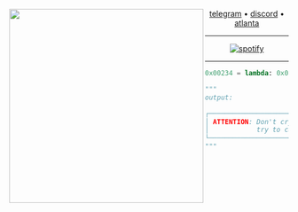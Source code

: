 <!-- XLITUS URLS -->

[utelegram]:     https://t.me/xLituss
[udiscord]:      https://discord.gg/JHTjkF4KnB
[ubtc]:          bc1qjc0d4qgzjmqvl93hv8qwncswqz0dt49um5vcn9
[ueth]:          0xC9bC30C3A9A79CdECf5e1eb1F16BE017E4677017
[uatlanta]:      https://github.com/atlanta-k
[uspotify]:      https://open.spotify.com/playlist/7EBsdHKb95DrKax57rrfBj?si=d9ed462c79894e76

<div align="center">

<!-- XLITUS ANSI PFP -->

<img src="https://github.com/xlitus/xlitus/assets/140287817/4c3ef07a-0d33-4a7a-b6c4-226fa3af1671" widht=100px height=350px align=left>

<!-- XLITUS LINKS -->

[telegram][utelegram] • [discord][udiscord] • [atlanta][uatlanta]

---

<!-- XLITUS SPOTIFY -->

[![spotify](https://spotify-github-profile.vercel.app/api/view?uid=31t4h262rp3lt6d5xjg34hbawkta&cover_image=true&theme=natemoo-re&show_offline=false&background_color=000000&interchange=true&bar_color=000000&bar_color_cover=true)][uspotify]

---
  
<div align="left">

<!-- !!! MESSAGE !!! -->

```python
0x00234 = lambda: 0x0302458 -> ||| ??? ||| ??? ||| <- 0x0302458 | ⁇⁇⁇⁇

"""
output:

┌─────────────────────────────────────────────────────────────────────┐
│ ATTENTION: Don't cry if you know I'm better than you,               │
│            try to catch up with me (even if it's impossible)        │
└─────────────────────────────────────────────────────────────────────┘
"""
```

</div>
